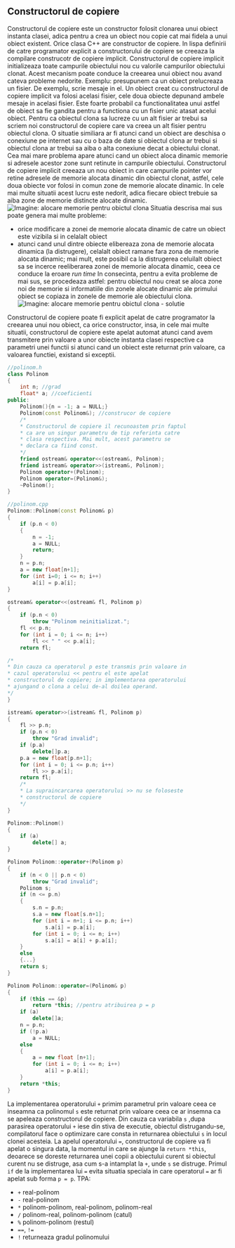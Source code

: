 ## Constructorul de copiere
Constructorul de copiere este un constructor folosit clonarea unui obiect instanta clasei, adica pentru a crea un obiect nou copie cat mai fidela a unui obiect existent. Orice clasa C++ are constructor de copiere. In lispa definirii de catre programator explicit a constructorului de copiere se creeaza la compilare construcotr de copiere implicit. 
Constructorul de copiere implicit initializeaza toate campurile obiectului nou cu valorile campurilor obiectului clonat. Acest mecanism poate conduce la creearea unui obiect nou avand cateva probleme nedorite.
Exemplu: presupunem ca un obiect prelucreaza un fisier. De exemplu, scrie mesaje in el. Un obiect creat cu constructorul de copiere implicit va folosi acelasi fisier, cele doua obiecte depunand ambele mesaje in acelasi fisier. Este foarte probabil ca functionalitatea unui astfel de obiect sa fie gandita pentru a functiona cu un fisier unic atasat acelui obiect. Pentru ca obiectul clona sa lucreze cu un alt fisier ar trebui sa scriem noi constructorul de copiere care va creea un alt fisier pentru obiectul clona. O situatie similiara ar fi atunci cand un obiect are deschisa o conexiune pe internet sau cu o baza de date si obiectul clona ar trebui si obiectul clona ar trebui sa aiba o alta conexiune decat a obiectului clonat. 
Cea mai mare problema apare atunci cand un obiect aloca dinamic memorie si adresele acestor zone sunt retinute in campurile obiectului. Constructorul de copiere implicit creeaza un nou obiect in care campurile pointer vor retine adresele de memorie alocata dinamic din obiectul clonat, astfel, cele doua obiecte vor folosi in comun zone de memorie alocate dinamic. In cele mai multe situatii acest lucru este nedorit, adica fiecare obiect trebuie sa aiba zone de memorie distincte alocate dinamic.
![Imagine: alocare memorie pentru obictul clona](https://media.discordapp.net/attachments/788436277388247050/966725565920993320/constructor_de_copiere_1.png)
Situatia descrisa mai sus poate genera mai multe probleme:
- orice modificare a zonei de memorie alocata dinamic de catre un obiect este vizibila si in celalalt obiect
- atunci cand unul dintre obiecte elibereaza zona de memorie alocata dinamica (la distrugere), celalalt obiect ramane fara zona de memorie alocata dinamic; mai mult, este posibil ca la distrugerea celuilalt obiect sa se incerce reeliberarea zonei de memorie alocata dinamic, ceea ce conduce la eroare *run time*
In consecinta, pentru a evita probleme de mai sus, se procedeaza astfel: pentru obiectul nou creat se aloca zone noi de memorie si informatiile din zonele alocate dinamic ale primului obiect se copiaza in zonele de memorie ale obiectului clona. 
![Imagine: alocare memorie pentru obictul clona - solutie](https://media.discordapp.net/attachments/788436277388247050/966728182357196850/constructor_de_copiere_2.png)

Constructorul de copiere poate fi explicit apelat de catre programator la creearea unui nou obiect, ca orice constructor, insa, in cele mai multe situatii, constructorul de copiere este apelat automat atunci cand avem transmitere prin valoare a unor obiecte instanta clasei respective ca parametri unei functii si atunci cand un obiect este returnat prin valoare, ca valoarea functiei, existand si exceptii.
```cpp
//polinom.h
class Polinom
{
	int n; //grad
	float* a; //coeficienti
public:
	Polinom(){n = -1; a = NULL;}
	Polinom(const Polinom&); //construcor de copiere
	/*
	* Constructorul de copiere il recunoastem prin faptul 
	* ca are un singur parametru de tip referinta catre 
	* clasa respectiva. Mai mult, acest parametru se 
	* declara ca fiind const.
	*/
	friend ostream& operator<<(ostream&, Polinom);
	friend istream& operator>>(istream&, Polinom);
	Polinom operator+(Polinom);
	Polinom operator=(Polinom&);
	~Polinom();
}
```

```cpp
//polinom.cpp
Polinom::Polinom(const Polinom& p)
{
	if (p.n < 0)
	{
		n = -1;
		a = NULL;
		return;
	}
	n = p.n;
	a = new float[n+1];
	for (int i=0; i <= n; i++)
		a[i] = p.a[i];
}

ostream& operator<<(ostream& fl, Polinom p)
{
	if (p.n < 0)
		throw "Polinom neinitializat.";
	fl << p.n;
	for (int i = 0; i <= n; i++)
		fl << " " << p.a[i];
	return fl;

/*
* Din cauza ca operatorul p este transmis prin valoare in 
* cazul operatorului << pentru el este apelat 
* constructorul de copiere; in implementarea operatorului 
* ajungand o clona a celui de-al doilea operand.
*/
}

istream& operator>>(istream& fl, Polinom p)
{
	fl >> p.n;
	if (p.n < 0)
		throw "Grad invalid";
	if (p.a)
		delete[]p.a;
	p.a = new float[p.n+1];
	for (int i = 0; i <= p.n; i++)
		fl >> p.a[i];
	return fl;
	/*
	* La supraincarcarea operatorului >> nu se foloseste
	* constructorul de copiere
	*/
}

Polinom::Polinom()
{
	if (a)
		delete[] a;
}

Polinom Polinom::operator+(Polinom p)
{
	if (n < 0 || p.n < 0)
		throw "Grad invalid";
	Polinom s;
	if (n <= p.n)
	{
		s.n = p.n;
		s.a = new float[s.n+1];
		for (int i = n+1; i <= p.n; i++)
			s.a[i] = p.a[i];
		for (int i = 0; i <= n; i++)
			s.a[i] = a[i] + p.a[i];
	}
	else
	{...}
	return s;
}

Polinom Polinom::operator=(Polinom& p)
{
	if (this == &p)
		return *this; //pentru atribuirea p = p
	if (a)
		delete[]a;
	n = p.n;
	if (!p.a)
		a = NULL;
	else
	{
		a = new float [n+1];
		for (int i = 0; i <= n; i++)
			a[i] = p.a[i];
	}
	return *this;
}
```
La implementarea operatorului ```+``` primim parametrul prin valoare ceea ce inseamna ca polinomul ```s``` este returnat prin valoare ceea ce ar insemna ca se apeleaza constructorul de copiere. Din cauza ca variabila ```s``` ,dupa parasirea operatorului ```+```
iese din stiva de executie, obiectul distrugandu-se, compilatorul face o optimizare care consta in returnarea obiectului ```s``` in locul clonei acesteia.
La apelul operatorului `=`, constructorul de copiere va fi apelat o singura data, la momentul in care se ajunge la `return *this`, deoarece se doreste returnarea unei copii a obiectului curent si obiectul curent nu se distruge, asa cum s-a intamplat la `+`, unde `s` se distruge.
Primul `if` de la implementarea lui `=` evita situatia speciala in care operatorul `=` ar fi apelat sub forma `p = p`.
TPA: 
- `+` real-polinom
- `-` real-polinom
- `*` polinom-polinom, real-polinom, polinom-real
- `/` polinom-real, polinom-polinom (catul)
- `%` polinom-polinom (restul)
- `==`, `!=`
- `!` returneaza gradul polinomului